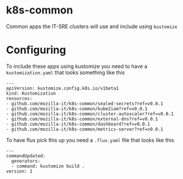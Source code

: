# k8s-common
Common apps the IT-SRE clusters will use and include using `kustomize`

# Configuring
To include these apps using kustomize you need to have a `kustomization.yaml` that looks something like this

```
---
apiVersion: kustomize.config.k8s.io/v1beta1
kind: Kustomization
resources:
- github.com/mozilla-it/k8s-common/sealed-secrets?ref=v0.0.1
- github.com/mozilla-it/k8s-common/kube2iam?ref=v0.0.1
- github.com/mozilla-it/k8s-common/cluster-autoscaler?ref=v0.0.1
- github.com/mozilla-it/k8s-common/external-dns?ref=v0.0.1
- github.com/mozilla-it/k8s-common/dashboard?ref=v0.0.1
- github.com/mozilla-it/k8s-common/metrics-server?ref=v0.0.1
```

To have flux pick this up you need a `.flux.yaml` file that looks like this

```
---
commandUpdated:
  generators:
  - command: kustomize build .
version: 1
```


